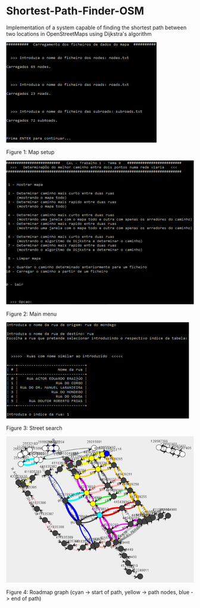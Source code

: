 Shortest-Path-Finder-OSM
==================

Implementation of a system capable of finding the shortest path between two locations in OpenStreetMaps using Dijkstra's algorithm


![Map setup](docs/Map-setup.png "Map setup")

Figure 1: Map setup


![Main menu](docs/Main-menu.png "Main menu")

Figure 2: Main menu


![Street search](docs/Street-search.png "Street search")

Figure 3: Street search


![Roadmap graph (cyan -> start of path, yellow -> path nodes, blue -> end of path)](docs/Roadmap-graph.png "Roadmap graph (cyan -> start of path, yellow -> path nodes, blue -> end of path)")

Figure 4: Roadmap graph (cyan -> start of path, yellow -> path nodes, blue -> end of path)
